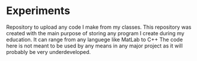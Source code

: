 # Experiments
Repository to upload any code I make from my classes.
This repository was created with the main purpose of storing any program I create during my education.
It can range from any languege like MatLab to C++
The code here is not meant to be used by any means in any major project as it will probably be very underdeveloped.
